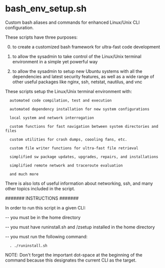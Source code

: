 # bash_env_setup.sh
Custom bash aliases and commands for enhanced Linux/Unix CLI configuration.

These scripts have three purposes:

0. to create a customized bash framework for ultra-fast code development


1. to allow the sysadmin to take control of the Linux/Unix terminal environment in a simple yet powerful way

2. to allow the sysadmin to setup new Ubuntu systems with all the dependencies and latest security features, as well as a wide range of other useful packages like nginx, ssh, netstat, nautilus, and vnc

These scripts setup the Linux/Unix terminal environment with:

      automated code compilation, test and execution

      automated dependency installation for new system configurations 

      local system and network interrogation
      
      custom functions for fast navigation between system directories and files
      
      custom utilities for crash dumps, coooling fans, etc.
      
      custom file writer functions for ultra-fast file retrieval

      simplified sw package updates, upgrades, repairs, and installations

      simplified remote network and traceroute evaluation
      
      and much more

There is also lots of useful information about networking, ssh, and many other topics included in the script.

####### INSTRUCTIONS #######

In order to run this script in a given CLI:

-- you must be in the home directory

-- you must have runinstall.sh and /zsetup installed in the home directory

-- you must run the following command:

      . ./runinstall.sh

NOTE: Don't forget the important dot-space at the beginning of the command because this designates the current CLI as the target.
